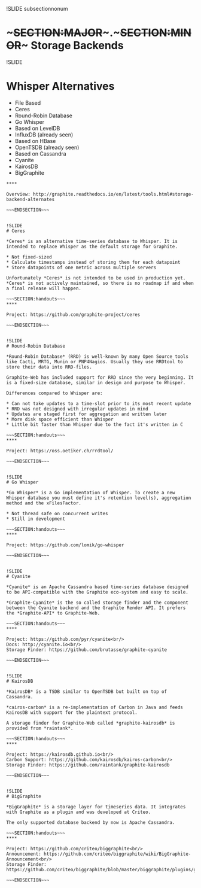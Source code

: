 !SLIDE subsectionnonum
# ~~~SECTION:MAJOR~~~.~~~SECTION:MINOR~~~ Storage Backends


!SLIDE
# Whisper Alternatives

* File Based
 * Ceres
 * Round-Robin Database
 * Go Whisper
* Based on LevelDB
 * InfluxDB (already seen)
* Based on HBase
 * OpenTSDB (already seen)
* Based on Cassandra
 * Cyanite
 * KairosDB
 * BigGraphite

~~~SECTION:handouts~~~
****

Overview: http://graphite.readthedocs.io/en/latest/tools.html#storage-backend-alternates

~~~ENDSECTION~~~


!SLIDE
# Ceres

*Ceres* is an alternative time-series database to Whisper. It is intended to replace Whisper as the default storage for Graphite.

* Not fixed-sized
* Calculate timestamps instead of storing them for each datapoint
* Store datapoints of one metric across multiple servers

Unfortunately *Ceres* is not intended to be used in production yet. *Ceres* is not actively maintained, so there is no roadmap if and when a final release will happen.

~~~SECTION:handouts~~~
****

Project: https://github.com/graphite-project/ceres

~~~ENDSECTION~~~


!SLIDE
# Round-Robin Database

*Round-Robin Database* (RRD) is well-known by many Open Source tools like Cacti, MRTG, Munin or PNP4Nagios. Usually they use RRDtool to store their data into RRD-files.

Graphite-Web has included support for RRD since the very beginning. It is a fixed-size database, similar in design and purpose to Whisper.

Differences compared to Whisper are:

* Can not take updates to a time-slot prior to its most recent update
* RRD was not designed with irregular updates in mind
* Updates are staged first for aggregation and written later
* More disk space efficient than Whisper
* Little bit faster than Whisper due to the fact it's written in C

~~~SECTION:handouts~~~
****

Project: https://oss.oetiker.ch/rrdtool/

~~~ENDSECTION~~~


!SLIDE
# Go Whisper

*Go Whisper* is a Go implementation of Whisper. To create a new Whisper database you must define it's retention level(s), aggregation method and the xFilesFactor.

* Not thread safe on concurrent writes
* Still in development

~~~SECTION:handouts~~~
****

Project: https://github.com/lomik/go-whisper

~~~ENDSECTION~~~


!SLIDE
# Cyanite

*Cyanite* is an Apache Cassandra based time-series database designed to be API-compatible with the Graphite eco-system and easy to scale.

*Graphite-Cyanite* is the so called storage finder and the component between the Cyanite backend and the Graphite Render API. It prefers the *Graphite-API* to Graphite-Web.

~~~SECTION:handouts~~~
****

Project: https://github.com/pyr/cyanite<br/>
Docs: http://cyanite.io<br/>
Storage Finder: https://github.com/brutasse/graphite-cyanite

~~~ENDSECTION~~~


!SLIDE
# KairosDB

*KairosDB* is a TSDB similar to OpenTSDB but built on top of Cassandra.

*cairos-carbon* is a re-implementation of Carbon in Java and feeds KairosDB with support for the plaintext protocol.

A storage finder for Graphite-Web called *graphite-kairosdb* is provided from *raintank*.

~~~SECTION:handouts~~~
****

Project: https://kairosdb.github.io<br/>
Carbon Support: https://github.com/kairosdb/kairos-carbon<br/>
Storage Finder: https://github.com/raintank/graphite-kairosdb

~~~ENDSECTION~~~


!SLIDE
# BigGraphite

*BigGraphite* is a storage layer for timeseries data. It integrates with Graphite as a plugin and was developed at Criteo.

The only supported database backend by now is Apache Cassandra.

~~~SECTION:handouts~~~
****

Project: https://github.com/criteo/biggraphite<br/>
Announcement: https://github.com/criteo/biggraphite/wiki/BigGraphite-Announcement<br/>
Storage Finder: https://github.com/criteo/biggraphite/blob/master/biggraphite/plugins/graphite.py

~~~ENDSECTION~~~
